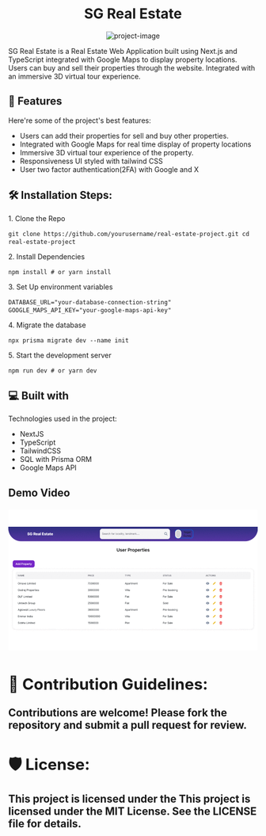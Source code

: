 <h1 align="center" id="title">SG Real Estate</h1>

<p align="center"><img src="https://socialify.git.ci/SagarG2003/RealEstateNextJS/image?language=1&amp;owner=1&amp;name=1&amp;stargazers=1&amp;theme=Light" alt="project-image"></p>

<p id="description">SG Real Estate is a Real Estate Web Application built using Next.js and TypeScript integrated with Google Maps to display property locations. Users can buy and sell their properties through the website. Integrated with an immersive 3D virtual tour experience.</p>

  
  
<h2>🧐 Features</h2>

Here're some of the project's best features:

*   Users can add their properties for sell and buy other properties.
*   Integrated with Google Maps for real time display of property locations
*   Immersive 3D virtual tour experience of the property.
*   Responsiveness UI styled with tailwind CSS
*   User two factor authentication(2FA) with Google and X


<h2>🛠️ Installation Steps:</h2>

<p>1. Clone the Repo</p>

```
git clone https://github.com/yourusername/real-estate-project.git cd real-estate-project
```

<p>2. Install Dependencies</p>

```
npm install # or yarn install
```

<p>3. Set Up environment variables</p>

```
DATABASE_URL="your-database-connection-string" GOOGLE_MAPS_API_KEY="your-google-maps-api-key"
```

<p>4. Migrate the database</p>

```
npx prisma migrate dev --name init
```

<p>5. Start the development server</p>

```
npm run dev # or yarn dev
```
<h2>💻 Built with</h2>

Technologies used in the project:

*   NextJS
*   TypeScript
*   TailwindCSS
*   SQL with Prisma ORM
*   Google Maps API



<h2> Demo Video <h/2>

![](https://github.com/SagarG2003/RealEstateNextJS/blob/main/gifmaker_me.gif)


<h2>🍰 Contribution Guidelines:</h2>

Contributions are welcome! Please fork the repository and submit a pull request for review.



<h2>🛡️ License:</h2>

This project is licensed under the This project is licensed under the MIT License. See the LICENSE file for details.

